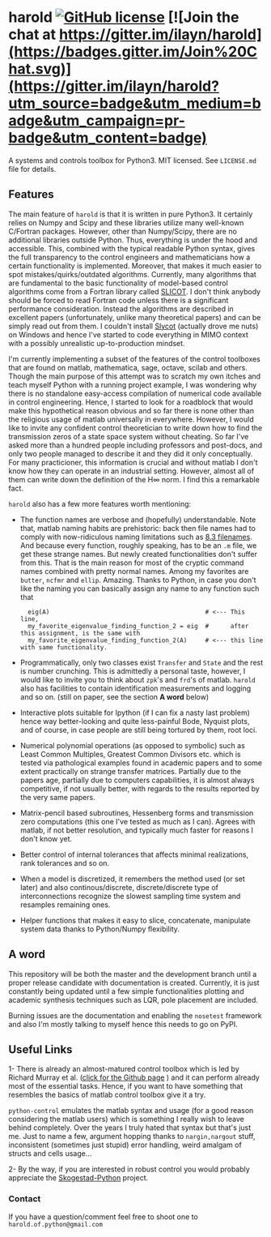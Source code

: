 # harold [![GitHub license](https://img.shields.io/github/license/mashape/apistatus.svg?style=plastic)](https://github.com/ilayn/harold/blob/master/LICENSE) [![Join the chat at https://gitter.im/ilayn/harold](https://badges.gitter.im/Join%20Chat.svg)](https://gitter.im/ilayn/harold?utm_source=badge&utm_medium=badge&utm_campaign=pr-badge&utm_content=badge)

A systems and controls toolbox for Python3. MIT licensed. See `LICENSE.md` file for details.


## Features

The main feature of `harold` is that it is written in pure Python3. It certainly relies on Numpy and Scipy and these libraries utilize many well-known C/Fortran packages. However, other than Numpy/Scipy, there are no additional libraries outside Python. Thus, everything is under the hood and accessible. This, combined with the typical readable Python syntax, gives the full transparency to the control engineers and mathematicians how a certain functionality is implemented. Moreover, that makes it much easier to spot mistakes/quirks/outdated algorithms. Currently, many algorithms that are fundamental to the basic functionality of model-based control algorithms come from a Fortran library called [SLICOT](http://slicot.org/). I don't think anybody should be forced to read Fortran code unless there is a significant performance consideration. Instead the algorithms are described in excellent papers (unfortunately, unlike many theoretical papers) and can be simply read out from them. I couldn't install [Slycot](https://github.com/jgoppert/Slycot) (actually drove me nuts) on Windows and hence I've started to code everything in MIMO context with a possibly unrealistic up-to-production mindset.

I'm currently implementing a subset of the features of the control toolboxes that are found on matlab, mathematica, sage, octave, scilab and others. Though the main purpose of this attempt was to scratch my own itches and teach myself Python with a running project example, I was wondering why there is no standalone easy-access compilation of numerical code available in control engineering. Hence, I started to look for a roadblock that would make this hypothetical reason obvious and so far there is none other than the religious usage of matlab universally in everywhere. However, I would like to invite any confident control theoretician to write down how to find the transmission zeros of a state space system without cheating. So far I've asked more than a hundred people including professors and post-docs, and only two people managed to describe it and they did it only conceptually. For many practicioner, this information is crucial and without matlab I don't know how they can operate in an industrial setting. However, almost all of them can write down the definition of the H∞ norm. I find this a remarkable fact. 

`harold` also has a few more features worth mentioning:

  - The function names are verbose and (hopefully) understandable. Note that, matlab naming habits are prehistoric: back then file names had to comply with now-ridiculous naming limitations such as [8.3 filenames](http://en.wikipedia.org/wiki/8.3_filename). And because every function, roughly speaking, has to be an `.m` file, we get these strange names. But newly created functionalities don't suffer from this. That is the main reason for most of the cryptic command names combined with pretty normal names.  Among my favorites are `butter`, `ncfmr` and `ellip`. Amazing. Thanks to Python, in case you don't like the naming you can basically assign any name to any function such that 

          eig(A)                                           # <--- This line,
          my_favorite_eigenvalue_finding_function_2 = eig  #      after this assignment, is the same with 
          my_favorite_eigenvalue_finding_function_2(A)     # <--- this line with same functionality.

  - Programmatically, only two classes exist `Transfer` and `State` and the rest is number crunching. This is admittedly a personal taste, however, I would like to invite you to think about `zpk`'s and `frd`'s of matlab. `harold` also has facilities to contain identification measurements and logging and so on. (still on paper, see the section **A word** below) 
  - Interactive plots suitable for Ipython (if I can fix a nasty last problem) hence way better-looking and quite less-painful Bode, Nyquist plots, and of course, in case people are still being tortured by them, root loci. 
  - Numerical polynomial operations (as opposed to symbolic) such as Least Common Multiples, Greatest Common Divisors etc. which is tested via pathological examples found in academic papers and to some extent practically on strange transfer matrices. Partially due to the papers age, partially due to computers capabilities, it is almost always competitive, if not usually better, with regards to the results reported by the very same papers.
  - Matrix-pencil based subroutines, Hessenberg forms and transmission zero computations (this one I've tested as much as I can). Agrees with matlab, if not better resolution, and typically much faster for reasons I don't know yet.
  - Better control of internal tolerances that affects minimal realizations, rank tolerances and so on. 
  - When a model is discretized, it remembers the method used (or set later) and also continous/discrete, discrete/discrete type of interconnections recognize the slowest sampling time system and resamples remaining ones. 
  - Helper functions that makes it easy to slice, concatenate, manipulate system data thanks to Python/Numpy flexibility. 



## A word 

This repository will be both the master and the development branch until a proper release candidate with documentation is created. Currently, it is just constantly being updated until a few simple functionalities plotting and academic synthesis techniques such as LQR, pole placement are included. 

Burning issues are the documentation and enabling the `nosetest` framework and also I'm mostly talking to myself hence this needs to go on PyPI.

## Useful Links


 1- There is already an almost-matured control toolbox which is led by Richard Murray et al. ([click for the Github page](https://github.com/python-control/python-control) ) and it can perform already most of the essential tasks. Hence, if you want to have something that resembles the basics of matlab control toolbox give it a try. 

`python-control` emulates the matlab syntax and usage (for a good reason considering the matlab users) which is something I really wish to leave behind completely. Over the years I truly hated that syntax but that's just me. Just to name a few, argument hopping thanks to `nargin,nargout` stuff, inconsistent (sometimes just stupid) error handling, weird amalgam of structs and cells usage... 


  2- By the way, if you are interested in robust control you would probably appreciate the  [Skogestad-Python](https://github.com/alchemyst/Skogestad-Python) project. 


### Contact

If you have a question/comment feel free to shoot one to `harold.of.python@gmail.com`
